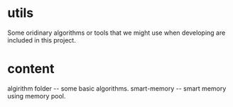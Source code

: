 # utils
Some oridinary algorithms or tools that we might use when developing are included in this project. 

# content

algirithm folder        --          some basic algorithms.
smart-memory            --          smart memory using memory pool.
